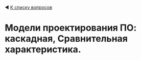◀ [К списку вопросов](../README.md)

# Модели проектирования ПО: каскадная, Сравнительная характеристика.